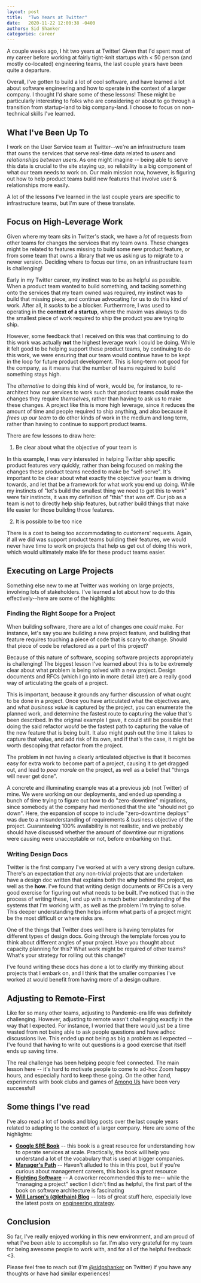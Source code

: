 ```yaml
---
layout: post
title:  "Two Years at Twitter"
date:   2020-11-22 12:00:38 -0400
authors: Sid Shanker
categories: career
---
```


A couple weeks ago, I hit two years at Twitter! Given that I'd spent most
of my career before working at fairly tight-knit startups with < 50 person
(and mostly co-located) engineering teams, the last couple years have been
quite a departure.

Overall, I've gotten to build a lot of cool software, and have learned a lot
about software engineering and how to operate in the context of a larger company.
I thought I'd share some of these lessons! These might be particularly interesting to
folks who are considering or about to go through a transition from startup-land to big company-land.
I choose to focus on non-technical skills I've learned.

## What I've Been Up To

I work on the User Service team at Twitter--we're an infrastructure team that
owns the services that serve real-time data related to _users_ and _relationships between users_.
As one might imagine -- being able to serve this data is crucial to the site staying up,
so reliability is a big component of what our team needs to work on. Our main mission now,
however, is figuring out how to help product teams build new features that involve user & relationships
more easily.

A lot of the lessons I've learned in the last couple years are specific to infrastructure teams, but
I'm sure of these translate.

## Focus on High-Leverage Work 

Given where my team sits in Twitter's stack, we have a *lot* of requests from
other teams for changes the services that my team owns. These changes might be related
to features missing to build some new product feature, or from some team that owns a library
that we us asking us to migrate to a newer version. Deciding where to focus our time, on an infrastructure
team is challenging!

Early in my Twitter career, my instinct was to be as helpful as possible. When a product team
wanted to build something, and tacking something onto the services that my team owned was required,
my instinct was to build that missing piece, and continue advocating for us to do this kind of work.
After all, it *sucks* to be a blocker. Furthermore, I was used to operating in the **context of a startup**,
where the maxim was always to do the smallest piece of work required to ship the product you are trying
to ship.

However, some feedback that I received on this was that continuing to do this work was actually
**not** the highest leverage work I could be doing. While it felt good to be helping support these product
teams, by continuing to do this work, we were ensuring that our team would continue have to be kept in the
loop for future product development. This is long-term not good for the company, as it means that the number
of teams required to build something stays high.

The _alternative_ to doing this kind of work, would be, for instance, to re-architect how our services to
work such that product teams could make the changes they require _themselves_, rather than having to
ask us to make these changes. A project like this is more high leverage, since it reduces the amount of time
and people required to ship anything, and also because it _frees up our team_ to do other kinds of work
in the medium and long term, rather than having to continue to support product teams.

There are few lessons to draw here:
1. Be clear about what the objective of your team is

In this example, I was very interested in helping Twitter ship specific product
features very quickly, rather than being focused on making the changes these
product teams needed to make be "self-serve". It's important to be clear about
what exactly the objective your team is driving towards, and let that be a framework
for what work you end up doing. While my instincts of "let's build the smallest thing
we need to get this to work" were fair instincts, it was my definition of "this" that was off.
Our job as a team is not to directly help ship features, but rather build things that make
life easier for those building those features.

2. It is possible to be too nice

There is a cost to being too accommodating to customers' requests. Again, if all
we did was support product teams building their features, we would never have time
to work on projects that help us get out of doing this work, which would ultimately
make life for these product teams easier.

## Executing on Large Projects

Something else new to me at Twitter was working on large projects, involving lots
of stakeholders. I've learned a lot about how to do this effectively--here are some of the
highlights: 

### Finding the Right Scope for a Project

When building software, there are a lot of changes one *could* make. For instance, let's say you are
building a new project feature, and building that feature requires touching a piece
of code that is scary to change. Should that piece of code be refactored as a part
of this project?

Because of this nature of software, scoping software projects appropriately
is challenging!  The biggest lesson I've learned about this is to be extremely
clear about what problem is being solved with a new project. Design documents
and RFCs (which I go into in more detail later) are a really good way of
articulating the goals of a project.

This is important, because it grounds any further discussion of what ought
to be done in a project. Once you have articulated what the objectives are,
and what _business value_ is captured by the project, you can enumerate the planned
work, and determine the fastest route to capturing the value that's been described.
In the original example I gave, it could still be possible that doing the said
refactor _would_ be the fastest path to capturing the value of the new feature
that is being built. It also might push out the time it takes to capture that value,
and add risk of its own, and if that's the case, it might be worth descoping
that refactor from the project.

The problem in not having a clearly articulated objective is that it becomes easy for
extra work to become part of a project, causing it to get dragged out, and lead
to _poor morale_ on the project, as well as a belief that "things will never get done".

A concrete and illuminating example was at a previous job (not Twitter) of mine. We were working
on our deployments, and ended up spending a bunch of time trying to figure out how to do "zero-downtime"
migrations, since somebody at the company had mentioned that the site "should not go down".
Here, the expansion of scope to include "zero-downtime deploys" was due to a misunderstanding
of requirements & business objective of the project. Guaranteeing 100% availability is not
realistic, and we probably should have discussed whether the amount of downtime our migrations
were causing were unacceptable or not, before embarking on that.

### Writing Design Docs

Twitter is the first company I've worked at with a very strong design culture. There's
an expectation that any non-trivial projects that are undertaken have a design doc written
that explains both the **why** behind the project, as well as the **how**. I've found that
writing design documents or RFCs is a very good exercise for figuring out what needs to be built. 
I've noticed that in the process of writing these, I end up with a much better understanding
of the systems that I'm working with, as well as the problem I'm trying to solve. This deeper
understanding then helps inform what parts of a project might be the most difficult or where
risks are.

One of the things that Twitter does well here is having templates for different types of design
docs. Going through the template forces you to think about different angles of your project.
Have you thought about capacity planning for this? What work might be required of other teams?
What's your strategy for rolling out this change?

I've found writing these docs has done a lot to clarify my thinking about projects that I embark on,
and I think that the smaller companies I've worked at would benefit from having more of a design culture.

## Adjusting to Remote-First

Like for so many other teams, adjusting to Pandemic-era life was definitely challenging. However, adjusting
to remote wasn't challenging exactly in the way that I expected. For instance, I worried that there
would just be a time wasted from not being able to ask people questions and have adhoc discussions live. This ended up not being
as big a problem as I expected -- I've found that having to write out questions is a good exercise that itself
ends up saving time.

The real challenge has been helping people feel connected. The main lesson here -- it's hard to motivate people to come
to ad-hoc Zoom happy hours, and especially hard to keep these going. On the other hand, experiments with book clubs
and games of [Among Us](http://www.innersloth.com/gameAmongUs.php) have been very successful!

## Some things I've read

I've also read a lot of books and blog posts over the last couple years related to adapting to
the context of a larger company. Here are some of the highlights:

* **[Google SRE Book](https://landing.google.com/sre/books/)** -- this book is a great resource for understanding how to operate
services at scale. Practically, the book will help you understand a lot of the vocabulary that is used at bigger companies.
* **[Manager's Path](https://www.oreilly.com/library/view/the-managers-path/9781491973882/)** -- Haven't alluded to this in this
post, but if you're curious about management careers, this book is a great resource
* **[Righting Software](https://www.oreilly.com/library/view/righting-software-a/9780136524007/)** -- A coworker recommended this to me--
while the "managing a project" section I didn't find as helpful, the first part of the book on software architecture is fascinating
* **[Will Larson's (@lethain) Blog](https://lethain.com/)** -- lots of great stuff here, especially love the latest posts on [engineering
strategy](https://lethain.com/engineering-strategy/).

## Conclusion

So far, I've really enjoyed working in this new environment, and am proud of what I've been able
to accomplish so far. I'm also very grateful for my team for being awesome people to work with,
and for all of the helpful feedback <3.

Please feel free to reach out (I'm [@sidpshanker](https://twitter.com/sidpshanker) on Twitter) if
you have any thoughts or have had similar experiences!